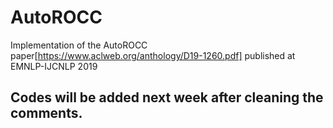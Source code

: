 # AutoROCC
Implementation of the AutoROCC paper[https://www.aclweb.org/anthology/D19-1260.pdf] published at EMNLP-IJCNLP 2019


## Codes will be added next week after cleaning the comments. 
